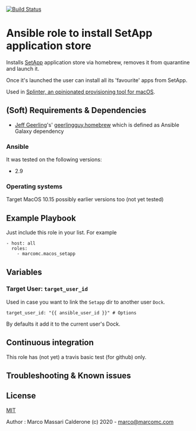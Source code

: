 [![Build Status](https://travis-ci.com/marcomc/ansible-role-macos-setapp.svg?branch=master)](https://travis-ci.com/marcomc/ansible-role-macos-setapp)

# Ansible role to install SetApp application store
Installs [SetApp](https://setapp.com/) application store via homebrew, removes it from quarantine and launch it.

Once it's launched the user can install all its 'favourite' apps from SetApp.

Used in [Splinter, an opinionated provisioning tool for macOS](https://github.com/marcomc/splinter).

## (Soft) Requirements & Dependencies
* [Jeff Geerling](https://github.com/geerlingguy)'s' [geerlingguy.homebrew](https://github.com/geerlingguy/ansible-role-homebrew) which is defined as Ansible Galaxy dependency

### Ansible
It was tested on the following versions:
 * 2.9

### Operating systems
Target MacOS 10.15 possibly earlier versions too (not yet tested)

## Example Playbook
Just include this role in your list.
For example

    - host: all
      roles:
        - marcomc.macos_setapp

## Variables

### Target User: `target_user_id`
Used in case you want to link the `Setapp` dir to another user `Dock`.

    target_user_id: "{{ ansible_user_id }}" # Options

By defaults it add it to the current user's Dock.

## Continuous integration
This role has (not yet) a travis basic test (for github) only.

## Troubleshooting & Known issues

License
-------
[MIT](LICENSE)

Author : Marco Massari Calderone (c) 2020 - marco@marcomc.com
